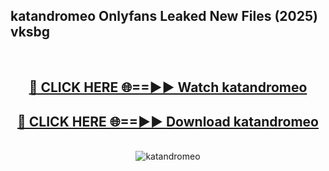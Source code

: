 <h2>katandromeo Onlyfans Leaked New Files (2025) vksbg</h2>
<br>
<div align="center">
<h2><a href="https://mediafiles.top/katandromeo&ref=git" rel="nofollow">🔴 CLICK HERE 🌐==►► Watch katandromeo</a></h2>
<h2><a href="https://mediafiles.top/katandromeo&ref=git" rel="nofollow">🔴 CLICK HERE 🌐==►► Download katandromeo</a></h2>
<br>
<a href="https://mediafiles.top/katandromeo&ref=git" rel="nofollow" data-target="animated-image.originalLink"><img src="https://i.ibb.co.com/xMMVF88/686577567.gif" alt="katandromeo" style="max-width: 100%; display: inline-block;" data-target="animated-image.originalImage"></a>
</div>
<br>
<br>
